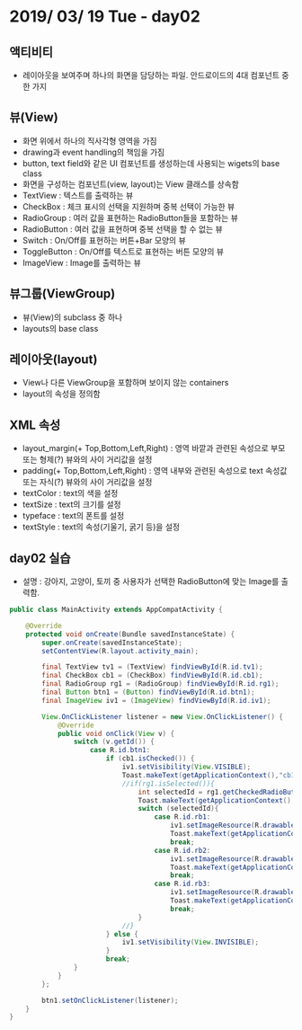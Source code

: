 # 2019/ 03/ 19 Tue - day02

## 액티비티
*  레이아웃을 보여주며 하나의 화면을 담당하는 파일. 안드로이드의 4대 컴포넌트 중 한 가지
## 뷰(View)
* 화면 위에서 하나의 직사각형 영역을 가짐
* drawing과 event handling의 책임을 가짐
* button, text field와 같은 UI 컴포넌트를 생성하는데 사용되는 wigets의 base class
* 화면을 구성하는 컴포넌트(view, layout)는 View 클래스를 상속함
* TextView : 텍스트를 출력하는 뷰
* CheckBox : 체크 표시의 선택을 지원하며 중복 선택이 가능한 뷰
* RadioGroup : 여러 값을 표현하는 RadioButton들을 포함하는 뷰
* RadioButton : 여러 값을 표현하며 중복 선택을 할 수 없는 뷰
* Switch : On/Off를 표현하는 버튼+Bar 모양의 뷰
* ToggleButton : On/Off를 텍스트로 표현하는 버튼 모양의 뷰
* ImageView : Image를 출력하는 뷰
## 뷰그룹(ViewGroup)
* 뷰(View)의 subclass 중 하나
* layouts의 base class
## 레이아웃(layout)
* View나 다른 ViewGroup을 포함하며 보이지 않는 containers
* layout의 속성을 정의함
## XML 속성
* layout_margin(+ Top,Bottom,Left,Right) : 영역 바깥과 관련된 속성으로 부모 또는 형제(?) 뷰와의 사이 거리값을 설정
* padding(+ Top,Bottom,Left,Right) : 영역 내부와 관련된 속성으로 text 속성값 또는 자식(?) 뷰와의 사이 거리값을 설정
* textColor : text의 색을 설정
* textSize : text의 크기를 설정
* typeface : text의 폰트를 설정
* textStyle : text의 속성(기울기, 굵기 등)을 설정
## day02 실습
* 설명 : 강아지, 고양이, 토끼 중 사용자가 선택한 RadioButton에 맞는 Image를 출력함.
```java
public class MainActivity extends AppCompatActivity {

    @Override
    protected void onCreate(Bundle savedInstanceState) {
        super.onCreate(savedInstanceState);
        setContentView(R.layout.activity_main);

        final TextView tv1 = (TextView) findViewById(R.id.tv1);
        final CheckBox cb1 = (CheckBox) findViewById(R.id.cb1);
        final RadioGroup rg1 = (RadioGroup) findViewById(R.id.rg1);
        final Button btn1 = (Button) findViewById(R.id.btn1);
        final ImageView iv1 = (ImageView) findViewById(R.id.iv1);

        View.OnClickListener listener = new View.OnClickListener() {
            @Override
            public void onClick(View v) {
                switch (v.getId()) {
                    case R.id.btn1:
                        if (cb1.isChecked()) {
                            iv1.setVisibility(View.VISIBLE);
                            Toast.makeText(getApplicationContext(),"cb1 체크",Toast.LENGTH_SHORT).show();
                            //if(rg1.isSelected()){
                                int selectedId = rg1.getCheckedRadioButtonId();
                                Toast.makeText(getApplicationContext(),"selectedId = "+Integer.toString(selectedId),Toast.LENGTH_SHORT).show();
                                switch (selectedId){
                                    case R.id.rb1:
                                        iv1.setImageResource(R.drawable.puppy);
                                        Toast.makeText(getApplicationContext(),"puppy 클릭",Toast.LENGTH_SHORT).show();
                                        break;
                                    case R.id.rb2:
                                        iv1.setImageResource(R.drawable.cat);
                                        Toast.makeText(getApplicationContext(),"cat 클릭",Toast.LENGTH_SHORT).show();
                                        break;
                                    case R.id.rb3:
                                        iv1.setImageResource(R.drawable.rabbit);
                                        Toast.makeText(getApplicationContext(),"rabbit 클릭",Toast.LENGTH_SHORT).show();
                                        break;
                                }
                            //}
                        } else {
                            iv1.setVisibility(View.INVISIBLE);
                        }
                        break;
                }
            }
        };

        btn1.setOnClickListener(listener);
    }
}
```

